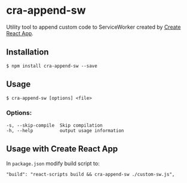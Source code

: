# cra-append-sw

  Utility tool to append custom code to ServiceWorker created by [Create React App](https://github.com/facebookincubator/create-react-app).

## Installation

    $ npm install cra-append-sw --save

## Usage

    $ cra-append-sw [options] <file>


### Options:

    -s, --skip-compile  Skip compilation
    -h, --help          output usage information

## Usage with Create React App

  In `package.json` modify build script to:

    "build": "react-scripts build && cra-append-sw ./custom-sw.js",
